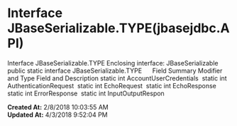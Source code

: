 # Interface JBaseSerializable.TYPE(jbasejdbc.API) 

Interface JBaseSerializable.TYPE Enclosing interface: JBaseSerializable  public static interface JBaseSerializable.TYPE      Field Summary Modifier and Type Field and Description static int AccountUserCredentials  static int AuthenticationRequest  static int EchoRequest  static int EchoResponse  static int ErrorResponse  static int InputOutputRespon  

**Created At:** 2/8/2018 10:03:55 AM  
**Updated At:** 4/3/2018 9:52:04 PM  


